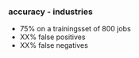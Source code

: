 ### accuracy - industries

- 75% on a trainingsset of 800 jobs
- XX% false positives
- XX% false negatives
